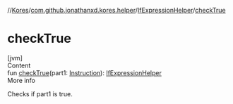 //[Kores](../../index.md)/[com.github.jonathanxd.kores.helper](../index.md)/[IfExpressionHelper](index.md)/[checkTrue](check-true.md)



# checkTrue  
[jvm]  
Content  
fun [checkTrue](check-true.md)(part1: [Instruction](../../com.github.jonathanxd.kores/-instruction/index.md)): [IfExpressionHelper](index.md)  
More info  


Checks if part1 is true.

  



